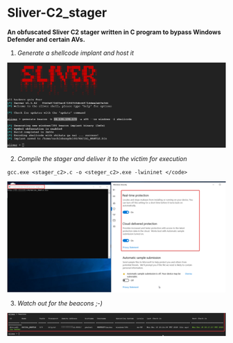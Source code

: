 # Sliver-C2_stager
<b>An obfuscated Sliver C2 stager written in C program to bypass Windows Defender and certain AVs.</b>

1. <i>Generate a shellcode implant and host it </i>

![alt text](https://github.com/vivashu27/Sliver-C2_stager/blob/main/1.png)

2. <i>Compile the stager and deliver it to the victim for execution </i>

```
gcc.exe <stager_c2>.c -o <steger_c2>.exe -lwininet </code>
```

![alt text](https://github.com/vivashu27/Sliver-C2_stager/blob/main/2.png)

3. <i>Watch out for the beacons ;-) </i>

![alt text](https://github.com/vivashu27/Sliver-C2_stager/blob/main/3.png)
